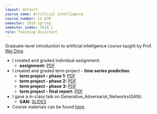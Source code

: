 ```yaml
---
layout: default
course_name: Artificial intelligence
course_number: CS 670
semester: 2019 spring 
semester_index: 2019_1
role: Teaching Assistant
---
```

Graduate-level introduction to artificial intelligence course taught by Prof. [Wei Ding](https://www.cs.umb.edu/~ding). 
- I created and graded individual assignment:
    - **assignment:**  <a href="{{ 'teaching/2019-spring-cs670/Individual_Assignment_2_Naive_Bayes.pdf' | prepend: '/assets/pdf/' | relative_url }}" class="z-depth-0 badge global-theme-block button-block text-uppercase" role="button" target="_blank">PDF</a>
- I created and graded term project - **time series prediction**:
    - **term project - phase 1:**  <a href="{{ 'teaching/2019-spring-cs670/Team_Project_Phase_1_ARIMA.pdf' | prepend: '/assets/pdf/' | relative_url }}" class="z-depth-0 badge global-theme-block button-block text-uppercase" role="button" target="_blank">PDF</a>
    - **term project - phase 2:**  <a href="{{ 'teaching/2019-spring-cs670/Team_Project_Phase_2_RNN.pdf' | prepend: '/assets/pdf/' | relative_url }}" class="z-depth-0 badge global-theme-block button-block text-uppercase" role="button" target="_blank">PDF</a>
    - **term project - phase 3:**  <a href="{{ 'teaching/2019-spring-cs670/Team_Project_Phase_3_CNN.pdf' | prepend: '/assets/pdf/' | relative_url }}" class="z-depth-0 badge global-theme-block button-block text-uppercase" role="button" target="_blank">PDF</a>
    - **term project - final report:**  <a href="{{ 'teaching/2019-spring-cs670/Term_Project_Final_Report_and_Final_Presentation.pdf' | prepend: '/assets/pdf/' | relative_url }}" class="z-depth-0 badge global-theme-block button-block text-uppercase" role="button" target="_blank">PDF</a>
- I gave a in-class talk on Generative_Adversarial_Networks(GAN):
    - **GAN:** <a href="{{ 'teaching/2019-spring-cs670/Generative_Adversarial_Networks.pdf' | prepend: '/assets/pdf/' | relative_url }}" class="z-depth-0 badge global-theme-block button-block text-uppercase" role="button" target="_blank">SLIDES</a> 
- Course materials can be found [here](https://www.cs.umb.edu/~ding/classes/470_670/). 

